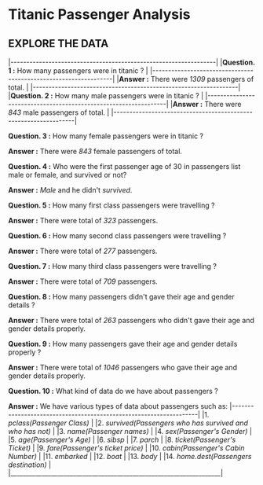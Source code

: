 # Titanic Passenger Analysis
## EXPLORE THE DATA
|-----------------------------------------------------------------|
|**Question. 1 :** How many passengers were in titanic ?          |
|-----------------------------------------------------------------|
|**Answer :** There were *1309* passengers of total.              |
|-----------------------------------------------------------------|
|**Question. 2 :** How many male passengers were in titanic ?     |
|-----------------------------------------------------------------|
|**Answer :** There were *843* male passengers of total.          |
|-----------------------------------------------------------------|

**Question. 3 :** How many female passengers were in titanic ?

**Answer :** There were *843* female passengers of total.


**Question. 4 :** Who were the first passenger age of 30 in passengers list male or female, and survived or not?

**Answer :** *Male* and he didn't *survived*.


**Question. 5 :** How many first class passengers were travelling ?

**Answer :** There were total of *323* passengers.


**Question. 6 :** How many second class passengers were travelling ?

**Answer :** There were total of *277* passengers.


**Question. 7 :** How many third class passengers were travelling ?

**Answer :** There were total of *709* passengers.


**Question. 8 :** How many passengers didn't gave their age and gender details ?

**Answer :** There were total of *263* passengers who didn't gave their age and gender details properly.


**Question. 9 :** How many passengers gave their age and gender details properly ?

**Answer :** There were total of *1046* passengers who gave their age and gender details properly.


**Question. 10 :** What kind of data do we have about passengers ?

**Answer :** We have various types of data about passengers such as:
|-------------------------------------------------------------------|
|1.  *pclass(Passenger Class)*                                      |
|2.  *survived(Passengers who has survived and who has not)*        |
|3.  *name(Passenger names)*                                        |
|4.  *sex(Passenger's Gender)*                                      |
|5.  *age(Passenger's Age)*                                         |
|6.  *sibsp*                                                        |
|7.  *parch*                                                        |
|8.  *ticket(Passenger's Ticket)*                                   |
|9.  *fare(Passenger's ticket price)*                               |
|10. *cabin(Passenger's Cabin Number)*                              |
|11. *embarked*                                                     |
|12. *boat*                                                         |
|13. *body*                                                         |
|14. *home.dest(Passengers destination)*                            |
|___________________________________________________________________|

<!-- 
**Question. 10 :** Name all the variables in the dataset which we have ?

**Answer :** All the variables are :

+ pclass
+ survived
+ name
+ sex
+ age
+ sibsp
+ parch
+ ticket
+ fare
+ cabin
+ embarked
+ boat
+ body
+ home.dest
 -->
<!-- 
**Question. 10 :** Name all the necessary features and target variables ?

**Answer :** . -->


<!-- # Titanic Passangers Predictions -->

<!-- Ref: DataFrames -->